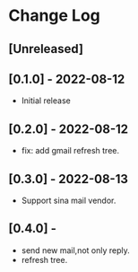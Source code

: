 # Change Log

## [Unreleased]

## [0.1.0] - 2022-08-12

- Initial release

## [0.2.0] - 2022-08-12

- fix: add gmail refresh tree.

## [0.3.0] - 2022-08-13

- Support sina mail vendor.

## [0.4.0] - 

- send new mail,not only reply.
- refresh tree.